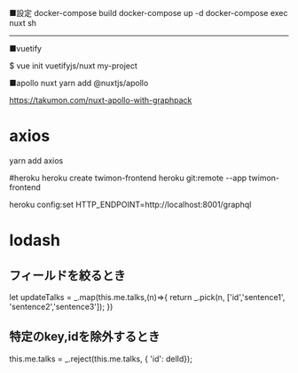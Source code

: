 ■設定
docker-compose build
docker-compose up -d
docker-compose exec nuxt sh




--------------------------------------------

■vuetify

 $ vue init vuetifyjs/nuxt my-project


■apollo nuxt
yarn add @nuxtjs/apollo


https://takumon.com/nuxt-apollo-with-graphpack



# axios
yarn add axios




#heroku 
heroku create twimon-frontend
heroku git:remote --app twimon-frontend

heroku config:set HTTP_ENDPOINT=http://localhost:8001/graphql



# lodash

## フィールドを絞るとき
let updateTalks = _.map(this.me.talks,(n)=>{
  return _.pick(n, ['id','sentence1', 'sentence2','sentence3']);
})

## 特定のkey,idを除外するとき
this.me.talks = _.reject(this.me.talks, { 'id': delId});
